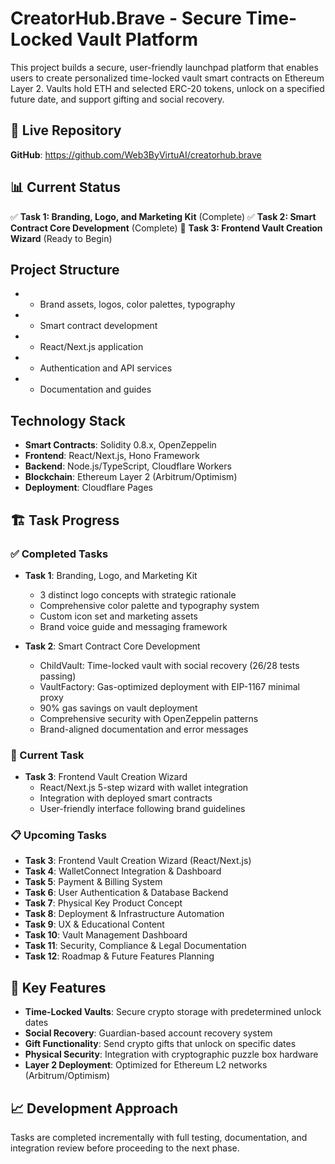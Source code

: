 # CreatorHub.Brave - Secure Time-Locked Vault Platform

This project builds a secure, user-friendly launchpad platform that enables users to create personalized time-locked vault smart contracts on Ethereum Layer 2. Vaults hold ETH and selected ERC-20 tokens, unlock on a specified future date, and support gifting and social recovery.

## 🎯 Live Repository
**GitHub**: https://github.com/Web3ByVirtuAI/creatorhub.brave

## 📊 Current Status
✅ **Task 1: Branding, Logo, and Marketing Kit** (Complete)
✅ **Task 2: Smart Contract Core Development** (Complete)
🔄 **Task 3: Frontend Vault Creation Wizard** (Ready to Begin)

## Project Structure
-  - Brand assets, logos, color palettes, typography
-  - Smart contract development
-  - React/Next.js application
-  - Authentication and API services
-  - Documentation and guides

## Technology Stack
- **Smart Contracts**: Solidity 0.8.x, OpenZeppelin
- **Frontend**: React/Next.js, Hono Framework
- **Backend**: Node.js/TypeScript, Cloudflare Workers
- **Blockchain**: Ethereum Layer 2 (Arbitrum/Optimism)
- **Deployment**: Cloudflare Pages

## 🏗️ Task Progress

### ✅ Completed Tasks
- **Task 1**: Branding, Logo, and Marketing Kit
  - 3 distinct logo concepts with strategic rationale
  - Comprehensive color palette and typography system
  - Custom icon set and marketing assets
  - Brand voice guide and messaging framework

- **Task 2**: Smart Contract Core Development
  - ChildVault: Time-locked vault with social recovery (26/28 tests passing)
  - VaultFactory: Gas-optimized deployment with EIP-1167 minimal proxy
  - 90% gas savings on vault deployment
  - Comprehensive security with OpenZeppelin patterns
  - Brand-aligned documentation and error messages

### 🔄 Current Task
- **Task 3**: Frontend Vault Creation Wizard
  - React/Next.js 5-step wizard with wallet integration
  - Integration with deployed smart contracts
  - User-friendly interface following brand guidelines

### 📋 Upcoming Tasks
- **Task 3**: Frontend Vault Creation Wizard (React/Next.js)
- **Task 4**: WalletConnect Integration & Dashboard
- **Task 5**: Payment & Billing System
- **Task 6**: User Authentication & Database Backend
- **Task 7**: Physical Key Product Concept
- **Task 8**: Deployment & Infrastructure Automation
- **Task 9**: UX & Educational Content
- **Task 10**: Vault Management Dashboard
- **Task 11**: Security, Compliance & Legal Documentation
- **Task 12**: Roadmap & Future Features Planning

## 🔗 Key Features
- **Time-Locked Vaults**: Secure crypto storage with predetermined unlock dates
- **Social Recovery**: Guardian-based account recovery system
- **Gift Functionality**: Send crypto gifts that unlock on specific dates
- **Physical Security**: Integration with cryptographic puzzle box hardware
- **Layer 2 Deployment**: Optimized for Ethereum L2 networks (Arbitrum/Optimism)

## 📈 Development Approach
Tasks are completed incrementally with full testing, documentation, and integration review before proceeding to the next phase.
